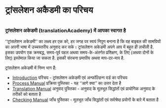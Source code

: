 # ट्रांसलेशन अकैडमी का परिचय

 #

### ट्रांसलेशन अकेडमी (translationAcademy) में आपका स्वागत है

‘‘ट्रांसलेशन अकेडमी’’ का लक्ष्य हर एक को, हर जगह पर स्वयं निपुण बनाना है कि वह बाइबल की सामग्रियों का अपनी भाषा में उच्चस्तरीय अनुवाद कर सके। ट्रांसलेशन अकेडमी अपने आप में बहुत ही लचीली है. इसका उपयोग एक क्रमबद्ध, समय-पूर्व पहल अथवा समय-के-अंतर्गत प्रशिक्षण, के लिए (अथवा दोनों के लिए) इस्तेमाल किया जा सकता है. इसकी संरचना प्रमापीय अथवा माप-दर-माप है.

ट्रांसलेशन अकेडमी में निम्न भाग हैं:

* [Introduction](../ta-intro/01.md) परिचय - ट्रांसलेशन अकेडमी एवं अन्फॉल्डिन्ग वर्ड का परिचय
* [Process Manual](../../process/process-manual/01.md) प्रक्रिया पुस्तिका - यह ‘‘आगे क्या’’ का उत्तर देता है
* [Translation Manual](../../translate/translate-manual/01.md) अनुवाद पुस्तिका - अनुवाद के मूलभूत सिद्धांतों एवं प्रायोगिक अनुवाद के तरीकों को बताता है
* [Checking Manual](../../checking/intro-check/01.md) जाँच पुस्तिका - मूलभूत जाँच सिद्धांतों एवं सर्वश्रेष्ठ प्रयोगों के बारे में बताता है
